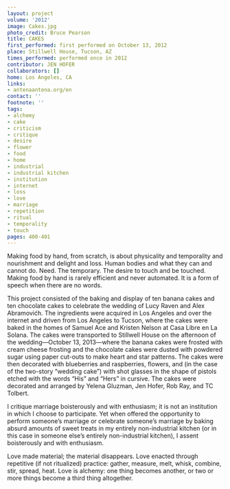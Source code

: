 ```yaml
---
layout: project
volume: '2012'
image: Cakes.jpg
photo_credit: Bruce Pearson
title: CAKES
first_performed: first performed on October 13, 2012
place: Stillwell House, Tucson, AZ
times_performed: performed once in 2012
contributor: JEN HOFER
collaborators: []
home: Los Angeles, CA
links:
- antenaantena.org/en
contact: ''
footnote: ''
tags:
- alchemy
- cake
- criticism
- critique
- desire
- flower
- food
- home
- industrial
- industrial kitchen
- institution
- internet
- loss
- love
- marriage
- repetition
- ritual
- temporality
- touch
pages: 400-401
---
```


Making food by hand, from scratch, is about physicality and temporality and nourishment and delight and loss. Human bodies and what they can and cannot do. Need. The temporary. The desire to touch and be touched. Making food by hand is rarely efficient and never automated. It is a form of speech when there are no words.

This project consisted of the baking and display of ten banana cakes and ten chocolate cakes to celebrate the wedding of Lucy Raven and Alex Abramovićh. The ingredients were acquired in Los Angeles and over the internet and driven from Los Angeles to Tucson, where the cakes were baked in the homes of Samuel Ace and Kristen Nelson at Casa Libre en La Solana. The cakes were transported to Stillwell House on the afternoon of the wedding—October 13, 2013—where the banana cakes were frosted with cream cheese frosting and the chocolate cakes were dusted with powdered sugar using paper cut-outs to make heart and star patterns. The cakes were then decorated with blueberries and raspberries, flowers, and (in the case of the two-story “wedding cake”) with shot glasses in the shape of pistols etched with the words “His” and “Hers” in cursive. The cakes were decorated and arranged by Yelena Gluzman, Jen Hofer, Rob Ray, and TC Tolbert.

I critique marriage boisterously and with enthusiasm; it is not an institution in which I choose to participate. Yet when offered the opportunity to perform someone’s marriage or celebrate someone’s marriage by baking absurd amounts of sweet treats in my entirely non-industrial kitchen (or in this case in someone else’s entirely non-industrial kitchen), I assent boisterously and with enthusiasm.

Love made material; the material disappears. Love enacted through repetitive (if not ritualized) practice: gather, measure, melt, whisk, combine, stir, spread, heat. Love is alchemy: one thing becomes another, or two or more things become a third thing altogether.
